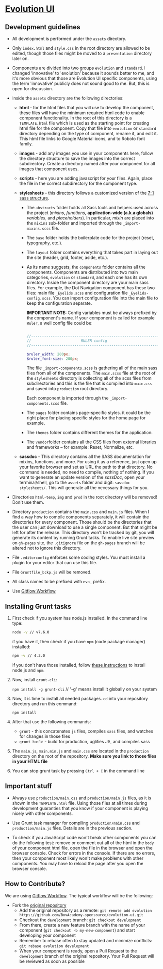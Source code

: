 # [Evolution UI](https://BovAcademy-opensource.github.io/evolution-ui/)

## Development guidelines

* All development is performed under the `assets` directory.

* Only `index.html` and `style.css` in the root directory are allowed to be edited, though those files might be moved to a `presentation` directory later on.

* Components are divided into two groups `evolution` and `standard`. I changed 'innovative' to 'evolution' because it sounds better to me, and it's more obvious that those are Evolution UI specific components, using the term 'innovative' publicly does not sound good to me. But, this is open for discussion.

* Inside the `assets` directory are the following directories:
    * **html** - for the html files that you will use to develop the component, these files will have the minimum required html code to enable component functionality. In the root of this directory is a `TEMPLATE.html` file which is used as the starting point for creating html file for the component. Copy that file into `evolution` or `standard` directory depending on the type of component, rename it, and edit it. This html file links to Google Material icons, and to Roboto font family.

    * **images** - add any images you use in your components here, follow the directory structure to save the images into the correct subdirectory. Create a directory named after your component for all images that component uses.

    * **scripts** - here you are adding javascript for your files. Again, place the file in the correct subdirectory for the component type.

    * **stylesheets** - this directory follows a customized version of the  [7-1 sass structure](https://sass-guidelin.es/#architecture). 

      * The `abstracts` folder holds all Sass tools and helpers used across the project (*mixins*, *functions*, **application-wide (a.k.a globals)** *variables*, and *placeholders*). In particular, *mixin* are placed into the `mixins` sub-folder and imported through the `_import-mixins.scss` file.

      * The `base` folder holds the boilerplate code for the project (reset, typography, etc.). 

      * The `layout` folder contains everything that takes part in laying out the site (header, grid, footer, aside, etc.).

      * As its name suggests, the `components`  folder contains all the components. Components are distributed into two main categories,  `evolution`  or  `standard`, and each one has its own directory. Inside the component directory are your main sass files. For example, the Dot Navigation component has these two files: main file `_Eyelids.scss` and configuration file `_Eyelids-config.scss`. You can import configuration file into the main file to keep the configuration separate. 

        **IMPORTANT NOTE:** Config variables must be always prefixed by the component's name. If your component is called for example `Ruler`, a well config file could be:

        ```scss

        //----------------------------------------------------------------
        //                       RULER config
        //----------------------------------------------------------------

        $ruler_width: 200px;
        $ruler_font-size: 200px;


        ```

        The file `_import-components.scss` is gathering all of the main sass files from all of the components. The `main.scss` file at the root of the `stylesheets` directory is collecting all of the scss files from subdirectories and this is the file that is compiled into `main.css` and saved into `production` root directory.

        Each component is imported through the `_import-components.scss` file.

      * The `pages` folder contains page-specific styles. it could be the right place for placing specific styles for the home page for example.

      * The `themes` folder contains different themes for the application.

      * The `vendor`folder contains all the CSS files from external libraries and frameworks – for example: Reset, Normalize, etc.

    * **sassdoc** - This directory contains all the SASS documentation for mixins, functions, and more. For using it as a reference, just open up your favorite browser and set as URL the path to that directory. No command is needed, no need to compile, nothing of nothing. If you want to generate an update version of the *sassDoc*, open your terminal/shell, go to the `assets` folder and digit: `sassdoc stylesheets/`. This will generate all the necessary things for you.

* Directories `html-temp`, `img` and `prod` in the root directory will be removed! Don't use them.

* Directory `production` contains the `main.css` and `main.js` files. When I find a way how to compile components separately, it will contain the directories for every component. Those should be the directories that the user can just download to use a single component. But that might be left for after the release. This directory won't be tracked by git, you will generate its content by running Grunt tasks. To enable live site preview on `gh-pages` site, the `.gitignore` file on the `gh-pages` branch will be altered not to ignore this directory.

* File `.editorconfig` enforces some coding styles. You must install a plugin for your editor that can use this file.

* File `Gruntfile_bckp.js` will be removed.

* All class names to be prefixed with `evo_` prefix.

* Use [Gitflow Workflow](https://www.atlassian.com/git/tutorials/comparing-workflows#gitflow-workflow)

## Installing Grunt tasks

1. First check if you system has node.js installed. In the command line type:

    ```bash
    node -v // v7.6.0
    ```

    if you have it, then check if you have `npm` (node package manager) installed:

    ```bash
    npm -v // 4.3.0
    ```

    If you don't have those installed, follow [these instructions](https://docs.npmjs.com/getting-started/installing-node) to install node.js and `npm`.

2. Now, install `grunt-cli`:

    `npm install -g grunt-cli` // '-g' means install it globally on your system

3. Now, it is time to install all needed packages. `cd` into your repository directory and run this command:

    `npm install`

4. After that use the following commands:

    * `grunt` - this concatenates `js` files, compiles `sass` files, and watches for changes in those files
    * `grunt build` - build for production, uglifies JS, and compiles sass

5. The `main.js`, `main.min.js` and `main.css` are located in the `production` directory on the root of the repository. **Make sure you link to those files in your HTML file**

6. You can stop grunt task by pressing `Ctrl + C` in the command line

## Important stuff

* Always use `production/main.css` and `production/main.js` files, as it is shown in the `TEMPLATE.html` file. Using those files at all times during development guaranties that you know if your component is playing nicely with other components.

* Use Grunt task manager for compiling `production/main.css` and `production/main.js` files. Details are in the previous section.

* To check if you JavaScript code won't break other components you can do the following test: remove or comment out all of the html in the `body` of your component html file, open the file in the browser and open the browser console. Check for errors in the console. If there are no errors, then your component most likely won't make problems with other components. You may have to reload the page after you open the browser console.

## How to Contribute?

We are using [Gitflow Workflow](https://www.atlassian.com/git/tutorials/comparing-workflows#gitflow-workflow). The typical workflow will be the following:

- Fork the [original repository](https://github.com/BovAcademy-opensource/evolution-ui)
  - Add the original repository as a remote: `git remote add evolution https://github.com/BovAcademy-opensource/evolution-ui.git`
  - Checkout the `development` branch: `git checkout development`
  - From there, create a new feature branch with the name of your component (`git checkout -b my-new-component`) and start developing your component
  - Remember to rebase often to stay updated and minimize conflicts: `git rebase evolution development`
  - When your component is ready, open a Pull Request to the `development` branch of the original repository. Your Pull Request will be reviewed as soon as possible
